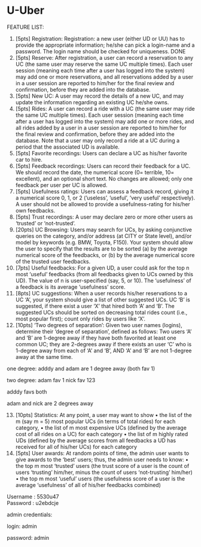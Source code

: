 # U-Uber

FEATURE LIST:

1) [5pts] Registration: Registration: a new user (either UD or UU) has to provide the appropriate information;
he/she can pick a login-name and a password. The login name should be checked for uniqueness.
DONE
2) [5pts] Reserve: After registration, a user can record a reservation to any UC (the same user may reserve
the same UC multiple times). Each user session (meaning each time after a user has logged into the system)
may add one or more reservations, and all reservations added by a user in a user session are reported to
him/her for the final review and confirmation, before they are added into the database.
3) [5pts] New UC: A user may record the details of a new UC, and may update the information regarding
an existing UC he/she owns.
4) [5pts] Rides: A user can record a ride with a UC (the same user may ride the same UC multiple times).
Each user session (meaning each time after a user has logged into the system) may add one or more rides,
and all rides added by a user in a user session are reported to him/her for the final review and confirmation,
before they are added into the database. Note that a user may only record a ride at a UC during a period
that the associated UD is available.
5) [5pts] Favorite recordings: Users can declare a UC as his/her favorite car to hire.
6) [5pts] Feedback recordings: Users can record their feedback for a UC. We should record the date, the
numerical score (0= terrible, 10= excellent), and an optional short text. No changes are allowed; only one
feedback per user per UC is allowed.
7) [5pts] Usefulness ratings: Users can assess a feedback record, giving it a numerical score 0, 1, or 2 (’useless’,
’useful’, ’very useful’ respectively). A user should not be allowed to provide a usefulness-rating for his/her
own feedbacks.
8) [5pts] Trust recordings: A user may declare zero or more other users as ‘trusted’ or ‘not-trusted’.
9) [20pts] UC Browsing: Users may search for UCs, by asking conjunctive queries on the category, and/or
address (at CITY or State level), and/or model by keywords (e.g. BMW, Toyota, F150). Your system should
allow the user to specify that the results are to be sorted (a) by the average numerical score of the feedbacks,
or (b) by the average numerical score of the trusted user feedbacks.
10) [7pts] Useful feedbacks: For a given UD, a user could ask for the top n most ‘useful’ feedbacks (from all
feedbacks given to UCs owned by this UD). The value of n is user-specified (say, 5, or 10). The ‘usefulness’
of a feedback is its average ‘usefulness’ score.
11) [8pts] UC suggestions: When a user records his/her reservations to a UC ‘A’, your system should give a
list of other suggested UCs. UC ‘B’ is suggested, if there exist a user ‘X’ that hired both ‘A’ and ‘B’. The
suggested UCs should be sorted on decreasing total rides count (i.e., most popular first); count only rides
by users like ‘X’.
12) [10pts] ‘Two degrees of separation’: Given two user names (logins), determine their ‘degree of separation’,
defined as follows: Two users ‘A’ and ‘B’ are 1-degree away if they have both favorited at least one common
UC; they are 2-degrees away if there exists an user ‘C’ who is 1-degree away from each of ‘A’ and ‘B’, AND
‘A’ and ‘B’ are not 1-degree away at the same time.

one degree:
adddy and adam are 1 degree away
(both fav 1)

two degree:
adam fav 1
nick fav 123

adddy favs both

adam and nick are 2 degrees away

13) [10pts] Statistics: At any point, a user may want to show
• the list of the m (say m = 5) most popular UCs (in terms of total rides) for each category,
• the list of m most expensive UCs (defined by the average cost of all rides on a UC) for each category
• the list of m highly rated UDs (defined by the average scores from all feedbacks a UD has received for
all of his/her UCs) for each category
14) [5pts] User awards: At random points of time, the admin user wants to give awards to the ‘best’ users;
thus, the admin user needs to know:
• the top m most ‘trusted’ users (the trust score of a user is the count of users ‘trusting’ him/her, minus
the count of users ‘not-trusting’ him/her)
• the top m most ‘useful’ users (the usefulness score of a user is the average ‘usefulness’ of all of his/her
feedbacks combined)




Username : 5530u47	
Password : u2ebdcje

admin credentials:

login: admin

password: admin


